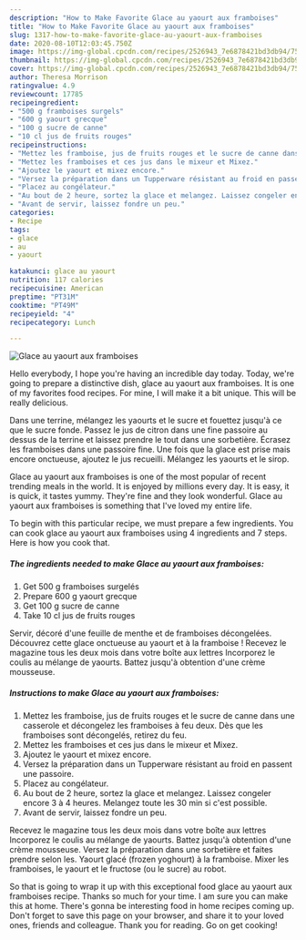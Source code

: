 ```yaml
---
description: "How to Make Favorite Glace au yaourt aux framboises"
title: "How to Make Favorite Glace au yaourt aux framboises"
slug: 1317-how-to-make-favorite-glace-au-yaourt-aux-framboises
date: 2020-08-10T12:03:45.750Z
image: https://img-global.cpcdn.com/recipes/2526943_7e6878421bd3db94/751x532cq70/glace-au-yaourt-aux-framboises-photo-principale-de-la-recette.jpg
thumbnail: https://img-global.cpcdn.com/recipes/2526943_7e6878421bd3db94/751x532cq70/glace-au-yaourt-aux-framboises-photo-principale-de-la-recette.jpg
cover: https://img-global.cpcdn.com/recipes/2526943_7e6878421bd3db94/751x532cq70/glace-au-yaourt-aux-framboises-photo-principale-de-la-recette.jpg
author: Theresa Morrison
ratingvalue: 4.9
reviewcount: 17785
recipeingredient:
- "500 g framboises surgels"
- "600 g yaourt grecque"
- "100 g sucre de canne"
- "10 cl jus de fruits rouges"
recipeinstructions:
- "Mettez les framboise, jus de fruits rouges et le sucre de canne dans une casserole et décongelez les framboises à feu deux. Dès que les framboises sont décongelés, retirez du feu."
- "Mettez les framboises et ces jus dans le mixeur et Mixez."
- "Ajoutez le yaourt et mixez encore."
- "Versez la préparation dans un Tupperware résistant au froid en passent une passoire."
- "Placez au congélateur."
- "Au bout de 2 heure, sortez la glace et melangez. Laissez congeler encore 3 à 4  heures. Melangez toute les 30 min si c&#39;est possible."
- "Avant de servir, laissez fondre un peu."
categories:
- Recipe
tags:
- glace
- au
- yaourt

katakunci: glace au yaourt 
nutrition: 117 calories
recipecuisine: American
preptime: "PT31M"
cooktime: "PT49M"
recipeyield: "4"
recipecategory: Lunch

---
```



![Glace au yaourt aux framboises](https://img-global.cpcdn.com/recipes/2526943_7e6878421bd3db94/751x532cq70/glace-au-yaourt-aux-framboises-photo-principale-de-la-recette.jpg)

Hello everybody, I hope you're having an incredible day today. Today, we're going to prepare a distinctive dish, glace au yaourt aux framboises. It is one of my favorites food recipes. For mine, I will make it a bit unique. This will be really delicious.

Dans une terrine, mélangez les yaourts et le sucre et fouettez jusqu&#39;à ce que le sucre fonde. Passez le jus de citron dans une fine passoire au dessus de la terrine et laissez prendre le tout dans une sorbetière. Écrasez les framboises dans une passoire fine. Une fois que la glace est prise mais encore onctueuse, ajoutez le jus recueilli. Mélangez les yaourts et le sirop.

Glace au yaourt aux framboises is one of the most popular of recent trending meals in the world. It is enjoyed by millions every day. It is easy, it is quick, it tastes yummy. They're fine and they look wonderful. Glace au yaourt aux framboises is something that I've loved my entire life.


To begin with this particular recipe, we must prepare a few ingredients. You can cook glace au yaourt aux framboises using 4 ingredients and 7 steps. Here is how you cook that.

<!--inarticleads1-->

##### The ingredients needed to make Glace au yaourt aux framboises:

1. Get 500 g framboises surgelés
1. Prepare 600 g yaourt grecque
1. Get 100 g sucre de canne
1. Take 10 cl jus de fruits rouges


Servir, décoré d&#39;une feuille de menthe et de framboises décongelées. Découvrez cette glace onctueuse au yaourt et à la framboise ! Recevez le magazine tous les deux mois dans votre boîte aux lettres Incorporez le coulis au mélange de yaourts. Battez jusqu&#39;à obtention d&#39;une crème mousseuse. 

<!--inarticleads2-->

##### Instructions to make Glace au yaourt aux framboises:

1. Mettez les framboise, jus de fruits rouges et le sucre de canne dans une casserole et décongelez les framboises à feu deux. Dès que les framboises sont décongelés, retirez du feu.
1. Mettez les framboises et ces jus dans le mixeur et Mixez.
1. Ajoutez le yaourt et mixez encore.
1. Versez la préparation dans un Tupperware résistant au froid en passent une passoire.
1. Placez au congélateur.
1. Au bout de 2 heure, sortez la glace et melangez. Laissez congeler encore 3 à 4  heures. Melangez toute les 30 min si c&#39;est possible.
1. Avant de servir, laissez fondre un peu.


Recevez le magazine tous les deux mois dans votre boîte aux lettres Incorporez le coulis au mélange de yaourts. Battez jusqu&#39;à obtention d&#39;une crème mousseuse. Versez la préparation dans une sorbetière et faites prendre selon les. Yaourt glacé (frozen yoghourt) à la framboise. Mixer les framboises, le yaourt et le fructose (ou le sucre) au robot. 

So that is going to wrap it up with this exceptional food glace au yaourt aux framboises recipe. Thanks so much for your time. I am sure you can make this at home. There's gonna be interesting food in home recipes coming up. Don't forget to save this page on your browser, and share it to your loved ones, friends and colleague. Thank you for reading. Go on get cooking!
